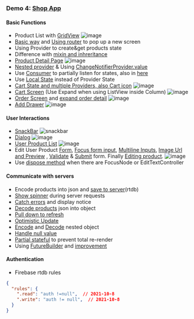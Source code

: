 ### Demo 4: [Shop App](https://github.com/jinyongnan810/flutter-shop-app)
#### Basic Functions
- Product List with [GridView](https://github.com/jinyongnan810/flutter-shop-app/commit/d38f4ae47765286ee198b1ae5fce21c5fa6e7f1c)
![image](https://res.cloudinary.com/dsiz9ikkt/image/upload/v1630020879/czcouyevx48lh27ujmi8.png)
- [Basic way](https://github.com/jinyongnan810/flutter-shop-app/commit/0d9632149c38e7ef8b6566d8bc2dab70ef7fdd62) and [Using router](https://github.com/jinyongnan810/flutter-shop-app/commit/b246e726468192362b1728d1b1b8f88289f3b3c4) to pop up a new screen
- Using Provider to create&get products state
- Difference with [mixin and inhreritance](https://github.com/jinyongnan810/flutter-shop-app/commit/05c2c20a34e9ca54049562f9bb0cc8147bc2cda8)
- [Product Detail Page](https://github.com/jinyongnan810/flutter-shop-app/commit/fa1b21a715be4974f1df97e47fed92748efaa5f0)
![image](https://res.cloudinary.com/dsiz9ikkt/image/upload/v1630021288/nqh9awxtdxzabdozfkad.png)
- [Nested provider](https://github.com/jinyongnan810/flutter-shop-app/commit/8e61df8455b46c18be6b23a97ff3eb17ef256774) & Using [ChangeNotifierProvider.value](https://github.com/jinyongnan810/flutter-shop-app/commit/83cfe06ab569c972c983ee242d6a330c1b3b499c)
- Use [Consumer](https://github.com/jinyongnan810/flutter-shop-app/commit/2b5ffec39e4e9e8d9ba4d797a7f5b73c6908636a) to partially listen for states, also in [here](https://github.com/jinyongnan810/flutter-shop-app/commit/a6301da835d7b47d0e88ca04acf7138cc83f53d3)
- Use [Local State](https://github.com/jinyongnan810/flutter-shop-app/commit/b6e3fb38eb1cd2821be3a70c47f41957bee104dd) instead of Provider State
- [Cart State and multiple Providers, also Cart icon](https://github.com/jinyongnan810/flutter-shop-app/commit/f87a3761e436ea0190f364ccd6522404b9e1a3e6)
![image](https://res.cloudinary.com/dsiz9ikkt/image/upload/v1630021774/fhlvnfc9ttdjakshxzci.png)
- [Cart Screen](https://github.com/jinyongnan810/flutter-shop-app/commit/e1b2975bb1000ce09c65ae2dfdbe14f204bafedd) (Use Expand when using ListView inside Column)
![image](https://res.cloudinary.com/dsiz9ikkt/image/upload/v1630021945/tolukdsymxcxvjfqsebv.png)
- [Order Screen](https://github.com/jinyongnan810/flutter-shop-app/commit/918d3d8b8f3a0ba197f7d544cc889d63bf809175) and [expand order detail](https://github.com/jinyongnan810/flutter-shop-app/commit/8526aad8181e6a68c61ba4fe0afb3e0ae9053fee)
![image](https://res.cloudinary.com/dsiz9ikkt/image/upload/v1630022087/kxuojeoyop5j5iecf1sj.png)
- [Add Drawer](https://github.com/jinyongnan810/flutter-shop-app/commit/929682027ad08bd76a97930aea0361690adf1477)
![image](https://res.cloudinary.com/dsiz9ikkt/image/upload/v1630022154/piyzhyptlo20jhjqn53w.png)

#### User Interactions
- [SnackBar](https://github.com/jinyongnan810/flutter-shop-app/commit/22164ddd1bdb6fae00c2dfa46c57aa2401f6dc5c)
![snackbar](https://res.cloudinary.com/dsiz9ikkt/image/upload/v1630970345/jxaijrjvceyytbitmmie.png)
- [Dialog](https://github.com/jinyongnan810/flutter-shop-app/commit/f34f47c8a3a0406c652fbecf051762c08d4ce2bf)
![image](https://res.cloudinary.com/dsiz9ikkt/image/upload/v1630970457/cj9bg5plvz3jeqzztf88.png)
- [User Product List](https://github.com/jinyongnan810/flutter-shop-app/commit/cd96757d0eb4bf5e74b1cc4c6b397b0819b614ce)
![image](https://res.cloudinary.com/dsiz9ikkt/image/upload/v1630970549/hbt9qjw984y2fhfxm7vh.png)
- Edit User Product [Form](https://github.com/jinyongnan810/flutter-shop-app/commit/bf6327de888c6fd057c10744925699a299e8de4b), [Focus form input](https://github.com/jinyongnan810/flutter-shop-app/commit/bfbf69cc356fcf5a4435f56e2d1f50781add7c96), [Multiline Inputs](https://github.com/jinyongnan810/flutter-shop-app/commit/3b925d559a85c2d166cc7f042b5336a446c5765f), [Image Url and Preview](https://github.com/jinyongnan810/flutter-shop-app/commit/c7466e7b55735a7b00a9167f6b41eb89e5b32133) , [Validate](https://github.com/jinyongnan810/flutter-shop-app/commit/9f3fbd1673cf4ab3487b99f436fbb0d5712dc1bf) & [Submit](https://github.com/jinyongnan810/flutter-shop-app/commit/c3824d4945b2d50c737d2ed98803718213d73c1b) form. Finally [Editing product](https://github.com/jinyongnan810/flutter-shop-app/commit/42f7a90673215bb2a4de38149b512c2b85a99232).
![image](https://res.cloudinary.com/dsiz9ikkt/image/upload/v1630970970/lurcxlhwwrjekjuxrdbq.png)
- Use [dispose method](https://github.com/jinyongnan810/flutter-shop-app/commit/168f63191834d58e3dced4dc1d6d9735527a8257) when there are FocusNode or EditTextController

#### Communicate with servers
- Encode products into json and [save to server](https://github.com/jinyongnan810/flutter-shop-app/commit/27a4c0853261c9a32411a79584698b12657202f0)(rtdb) 
- [Show spinner](https://github.com/jinyongnan810/flutter-shop-app/commit/7f83eb2d38e86f17f79c12e4310389efecae55f9) during server requests
- [Catch errors](https://github.com/jinyongnan810/flutter-shop-app/commit/dcced1c2a2761fea1f5f40c3c8f2d3d356608f24) and display notice
- [Decode products](https://github.com/jinyongnan810/flutter-shop-app/commit/dc5e5217f008df32888f5c6f89aaf33b454a0b8e) json into object
- [Pull down to refresh](https://github.com/jinyongnan810/flutter-shop-app/commit/4949bac593f543f01ac5426313c3275bb9fb6d41)
- [Optimistic Update](https://github.com/jinyongnan810/flutter-shop-app/commit/743e9a5c6034504c29fb14d60bc18de30e37827f)
- [Encode](https://github.com/jinyongnan810/flutter-shop-app/commit/2b3b02390c078c64c99fed474c3b1140da3b45b3) and [Decode](https://github.com/jinyongnan810/flutter-shop-app/commit/c4239845beb456f46de99aabd8016a505071d6e2) nested object
- [Handle null value](https://github.com/jinyongnan810/flutter-shop-app/commit/24ab3b2507af94302d0076bcea120534d7c3365b)
- [Partial stateful](https://github.com/jinyongnan810/flutter-shop-app/commit/f4fa10d74b0f3f43a419555e7e6c5c18ff0dcf0c) to prevent total re-render
- Using [FutureBuilder](https://github.com/jinyongnan810/flutter-shop-app/commit/f4fa10d74b0f3f43a419555e7e6c5c18ff0dcf0c) and [improvement](https://github.com/jinyongnan810/flutter-shop-app/commit/52386a3f5591ad9c0579d4010c9b920df42a1cde)

#### Authentication
- Firebase rtdb rules
```json
{
  "rules": {
    ".read": "auth !=null",  // 2021-10-8
    ".write": "auth != null",  // 2021-10-8
  }
}
```